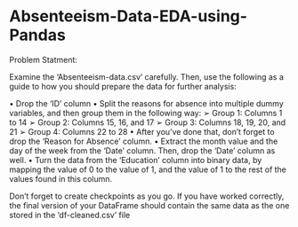 # Absenteeism-Data-EDA-using-Pandas

Problem Statment:

Examine the ‘Absenteeism-data.csv’ carefully. Then, use the following as a guide to how you should prepare the data for further
analysis:

• Drop the ‘ID’ column
• Split the reasons for absence into multiple dummy variables, and then group them in the following way: 
➢ Group 1: Columns 1 to 14
➢ Group 2: Columns 15, 16, and 17
➢ Group 3: Columns 18, 19, 20, and 21
➢ Group 4: Columns 22 to 28
• After you’ve done that, don’t forget to drop the ‘Reason for Absence’ column.
• Extract the month value and the day of the week from the ‘Date’ column. Then, drop the ‘Date’ column as well.
• Turn the data from the ‘Education’ column into binary data, by mapping the value of 0 to the value of 1, and the value of 1 to 
the rest of the values found in this column.

Don’t forget to create checkpoints as you go. If you have worked correctly, the final version of your DataFrame should contain
the same data as the one stored in the ‘df-cleaned.csv’ file

